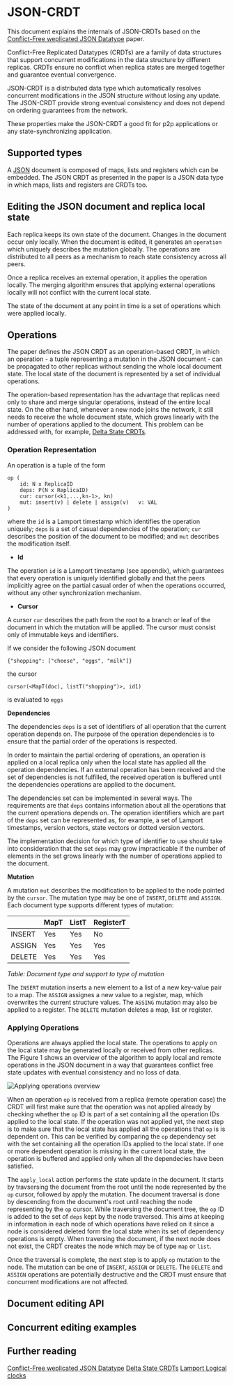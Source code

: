 # JSON-CRDT

This document explains the internals of JSON-CRDTs based on the 
[Conflict-Free weplicated JSON Datatype](https://arxiv.org/pdf/1608.03960.pdf) 
paper.

Conflict-Free Replicated Datatypes (CRDTs) are a family of data structures that 
support concurrent modifications in the data structure by different replicas.
CRDTs ensure no conflict when replica states are merged together and guarantee
eventual convergence.

JSON-CRDT is a distributed data type which automatically resolves concurrent 
modifications in the JSON structure without losing any update. The JSON-CRDT
provide strong eventual consistency and does not depend on ordering guarantees
from the network.

These properties make the JSON-CRDT a good fit for p2p applications or any
state-synchronizing application.

## Supported types

A [JSON](http://json.org/) document is composed of maps, lists and registers 
which can be embedded. The JSON CRDT as presented in the paper is a JSON data
type in which maps, lists and registers are CRDTs too.

## Editing the JSON document and replica local state

Each replica keeps its own state of the document. Changes in the document 
occur only locally. When the document is edited, it generates an `operation` 
which uniquely describes the mutation globally. The operations are distributed 
to all peers as a mechanism to reach state consistency across all peers.

Once a replica receives an external operation, it applies the operation locally. 
The merging algorithm ensures that applying external operations locally will 
not conflict with the current local state.

The state of the document at any point in time is a set of operations which were
applied locally.

## Operations

The paper defines the JSON CRDT as an operation-based CRDT, in which an 
operation - a tuple representing a mutation in the JSON document - can be
propagated to other replicas without sending the whole local document state. The
local state of the document is represented by a set of individual operations.

The operation-based representation has the advantage that replicas need only to
share and merge singular operations, instead of the entire local state. On the 
other hand, whenever a new node joins the network, it still needs to receive the
whole document state, which grows linearly with the number of operations applied
to the document. This problem can be addressed with, for example,
[Delta State CRDTs](https://github.com/ipfs/research-CRDT/issues/31).

### Operation Representation

An operation is a tuple of the form

```
op (
	id: N x ReplicaID
	deps: P(N x ReplicaID)
	cur: cursor(<k1,...,kn-1>, kn)
	mut: insert(v) | delete | assign(v)   v: VAL
)
```

where the `id` is a Lamport timestamp which identifies the operation uniquely; 
`deps` is a set of casual dependencies of the operation; `cur` describes the 
position of the document to be modified; and `mut` describes the modification 
itself.

- **Id**

The operation `id` is a Lamport timestamp (see appendix), which guarantees that
every operation is uniquely identified globally and that the peers implicitly
agree on the partial casual order of when the operations occurred, without any 
other synchronization mechanism.

- **Cursor**

A cursor `cur` describes the path from the root to a branch or leaf of the 
document in which the mutation will be applied. The cursor must consist only of 
immutable keys and identifiers.

If we consider the following JSON document

```
{"shopping": ["cheese", "eggs", "milk"]}
```

the cursor

```
cursor(<MapT(doc), listT("shopping")>, id1)
```

is evaluated to `eggs`


**Dependencies**

The dependencies `deps` is a set of identifiers of all operation that the current
operation depends on. The purpose of the operation dependencies is to ensure 
that the partial order of the operations is respected. 

In order to maintain the partial ordering of operations, an operation is applied 
on a local replica only when the local state has applied all the 
operation dependencies. If an external operation has been received and the set 
of dependencies is not fulfilled, the received operation is buffered until the 
dependencies operations are applied to the document.

The dependencies set can be implemented in several ways. The requirements are 
that `deps` contains information about all the operations that the current 
operations depends on.
The operation identifiers which are part of the `deps` set can be represented
as, for example, a set of Lamport timestamps, version vectors, state vectors or 
dotted version vectors. 

The implementation decision for which type of identifier to use 
should take into consideration that the set `deps` may grow impracticable if
the number of elements in the set grows linearly with the number of
operations applied to the document.

**Mutation**

A mutation `mut` describes the modification to be applied to the node
pointed by the `cursor`. The mutation type may be one of `INSERT`, `DELETE`
and `ASSIGN`. Each document type supports different types of mutation:

|        | MapT | ListT | RegisterT |
|--------|------|-------|-----------|
| INSERT | Yes  | Yes   | No        |
| ASSIGN | Yes  | Yes   | Yes       |
| DELETE | Yes  | Yes   | Yes       |

*Table: Document type and support to type of mutation*

The `INSERT` mutation inserts a new element to a list of a new key-value pair to
a map. The `ASSIGN` assignes a new value to a register, map, which overwrites 
the current structure values. The `ASSING` mutation may also be applied to a
register. The `DELETE` mutation deletes a map, list or register.

### Applying Operations

Operations are always applied the local state. The operations to apply on the
local state may be generated locally or received from other replicas. The Figure
1 shows an overview of the algorithm to apply local and remote operations in the
JSON document in a way that guarantees conflict free state updates with eventual
consistency and no loss of data.

![Applying operations overview](applying-operations-overview.png?raw=true "Figure 1. Applying operations overview")

When an operation `op` is received from a replica (remote operation case) the CRDT
will first make sure that the operation was not applied already by checking
whether the `op` ID is part of a set containing all the operation IDs
applied to the local state. If the operation was not applied yet, the next step
is to make sure that the local state has applied all the operations that `op` is
is dependent on. This can be verified by comparing the `op` dependency set with
the set containing all the operation IDs applied to the local state. If one or
more dependent operation is missing in the current local state, the operation is
buffered and applied only when all the dependecies have been satisfied.

The `apply_local` action performs the state update in the document. It starts
by travsersing the document from the root until the node represented by the `op`
cursor, followed by apply the mutation. The document traversal is done by 
descending from the document's root until reaching the node representing by the
`op` cursor. While traversing the document tree, the `op` ID is added to the 
set of `deps` kept by the node traversed. This aims at keeping in information in
each node of which operations have relied on it since a node is considered 
deleted form the local state when its set of dependency operations is empty.
When traversing the document, if the next node does not exist, the CRDT creates
the node which may be of type `map` or `list`.

Once the traversal is complete, the next step is to apply `op` mutation to the
node. The mutation can be one of `INSERT`, `ASSIGN` or `DELETE`. The `DELETE`
and `ASSIGN` operations are potentially destructive and the CRDT must ensure 
that concurrent modifications are not affected.


## Document editing API

## Concurrent editing examples


## Further reading
[Conflict-Free weplicated JSON Datatype](https://arxiv.org/pdf/1608.03960.pdf) 
[Delta State CRDTs](https://github.com/ipfs/research-CRDT/issues/31)
[Lamport Logical clocks](https://lamport.azurewebsites.net/pubs/time-clocks.pdf)

